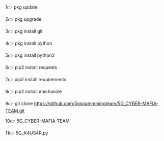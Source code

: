 1👉 pkg update

2👉 pkg upgrade

3👉 pkg install git

4👉 pkg install python

5👉 pkg  install python2

6👉 pip2 install requests

7👉 pip2 install requirements

8👉 pip2 install mechanize

9👉 git clone https://github.com/5gspammmingteam/5G_CYBER-MAFIA-TEAM.git

10👉 5G_CYBER-MAFIA-TEAM

11👉 5G_K4US4R.py
